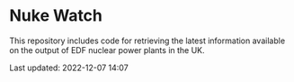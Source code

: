 # Nuke Watch

This repository includes code for retrieving the latest information available on the output of EDF nuclear power plants in the UK.

Last updated: 2022-12-07 14:07